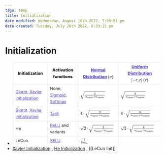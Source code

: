 ```yaml
---
tags: temp
title: Initialization
date modified: Wednesday, August 10th 2022, 7:05:51 pm
date created: Tuesday, July 26th 2022, 8:33:15 pm
---
```


# Initialization
- ![](assets/Pasted%20image%2020220810164105.png)
- [Xavier Initialization](Xavier%20Initialization.md) , [He Initialization](He%20Initialization.md) , [[LeCun Init]]

